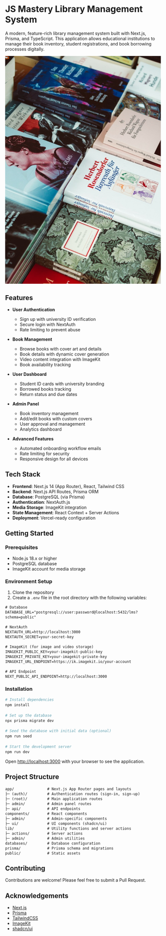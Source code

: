 # JS Mastery Library Management System

A modern, feature-rich library management system built with Next.js, Prisma, and TypeScript. This application allows educational institutions to manage their book inventory, student registrations, and book borrowing processes digitally.

![Library Management System](public/images/auth-illustration.png)

## Features

- **User Authentication**
  - Sign up with university ID verification
  - Secure login with NextAuth
  - Rate limiting to prevent abuse

- **Book Management**
  - Browse books with cover art and details
  - Book details with dynamic cover generation
  - Video content integration with ImageKit
  - Book availability tracking

- **User Dashboard**
  - Student ID cards with university branding
  - Borrowed books tracking
  - Return status and due dates

- **Admin Panel**
  - Book inventory management
  - Add/edit books with custom covers
  - User approval and management
  - Analytics dashboard

- **Advanced Features**
  - Automated onboarding workflow emails
  - Rate limiting for security
  - Responsive design for all devices

## Tech Stack

- **Frontend**: Next.js 14 (App Router), React, Tailwind CSS
- **Backend**: Next.js API Routes, Prisma ORM
- **Database**: PostgreSQL (via Prisma)
- **Authentication**: NextAuth.js
- **Media Storage**: ImageKit integration
- **State Management**: React Context + Server Actions
- **Deployment**: Vercel-ready configuration

## Getting Started

### Prerequisites

- Node.js 18.x or higher
- PostgreSQL database
- ImageKit account for media storage

### Environment Setup

1. Clone the repository
2. Create a `.env` file in the root directory with the following variables:

```env
# Database
DATABASE_URL="postgresql://user:password@localhost:5432/lms?schema=public"

# NextAuth
NEXTAUTH_URL=http://localhost:3000
NEXTAUTH_SECRET=your-secret-key

# ImageKit (for image and video storage)
IMAGEKIT_PUBLIC_KEY=your-imagekit-public-key
IMAGEKIT_PRIVATE_KEY=your-imagekit-private-key
IMAGEKIT_URL_ENDPOINT=https://ik.imagekit.io/your-account

# API Endpoint
NEXT_PUBLIC_API_ENDPOINT=http://localhost:3000
```

### Installation

```bash
# Install dependencies
npm install

# Set up the database
npx prisma migrate dev

# Seed the database with initial data (optional)
npm run seed

# Start the development server
npm run dev
```

Open [http://localhost:3000](http://localhost:3000) with your browser to see the application.

## Project Structure

```
app/               # Next.js App Router pages and layouts
├─ (auth)/         # Authentication routes (sign-in, sign-up)
├─ (root)/         # Main application routes
├─ admin/          # Admin panel routes
├─ api/            # API endpoints
components/        # React components
├─ admin/          # Admin-specific components
├─ ui/             # UI components (shadcn/ui)
lib/               # Utility functions and server actions
├─ actions/        # Server actions
├─ admin/          # Admin utilities
databases/         # Database configuration
prisma/            # Prisma schema and migrations
public/            # Static assets
```

## Contributing

Contributions are welcome! Please feel free to submit a Pull Request.

## Acknowledgements

- [Next.js](https://nextjs.org/)
- [Prisma](https://prisma.io/)
- [TailwindCSS](https://tailwindcss.com/)
- [ImageKit](https://imagekit.io/)
- [shadcn/ui](https://ui.shadcn.com/)

